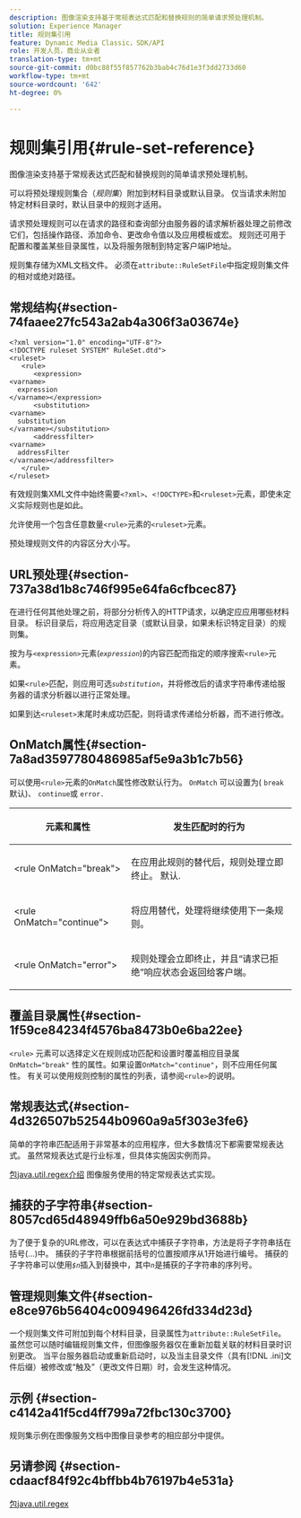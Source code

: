 ```yaml
---
description: 图像渲染支持基于常规表达式匹配和替换规则的简单请求预处理机制。
solution: Experience Manager
title: 规则集引用
feature: Dynamic Media Classic，SDK/API
role: 开发人员，商业从业者
translation-type: tm+mt
source-git-commit: d0bc88f55f857762b3bab4c76d1e3f3dd2733d60
workflow-type: tm+mt
source-wordcount: '642'
ht-degree: 0%

---
```



# 规则集引用{#rule-set-reference}

图像渲染支持基于常规表达式匹配和替换规则的简单请求预处理机制。

<!--<a id="section_F44601A65CE1451EAD0A449C66B773CC"></a>-->

可以将预处理规则集合（*规则集*）附加到材料目录或默认目录。 仅当请求未附加特定材料目录时，默认目录中的规则才适用。

请求预处理规则可以在请求的路径和查询部分由服务器的请求解析器处理之前修改它们，包括操作路径、添加命令、更改命令值以及应用模板或宏。 规则还可用于配置和覆盖某些目录属性，以及将服务限制到特定客户端IP地址。

规则集存储为XML文档文件。 必须在`attribute::RuleSetFile`中指定规则集文件的相对或绝对路径。

## 常规结构{#section-74faaee27fc543a2ab4a306f3a03674e}

```
<?xml version="1.0" encoding="UTF-8"?>
<!DOCTYPE ruleset SYSTEM" RuleSet.dtd">
<ruleset>
   <rule>
      <expression>
<varname>
  expression
</varname></expression>
      <substitution>
<varname>
  substitution
</varname></substitution>
      <addressfilter>
<varname>
  addressFilter
</varname></addressfilter>
   </rule>
</ruleset>
```

有效规则集XML文件中始终需要`<?xml>`、`<!DOCTYPE>`和`<ruleset>`元素，即使未定义实际规则也是如此。

允许使用一个包含任意数量`<rule>`元素的`<ruleset>`元素。

预处理规则文件的内容区分大小写。

## URL预处理{#section-737a38d1b8c746f995e64fa6cfbcec87}

在进行任何其他处理之前，将部分分析传入的HTTP请求，以确定应应用哪些材料目录。 标识目录后，将应用选定目录（或默认目录，如果未标识特定目录）的规则集。

按为与`<expression>`元素(*`expression`*)的内容匹配而指定的顺序搜索`<rule>`元素。

如果`<rule>`匹配，则应用可选&#x200B;*`substitution`*，并将修改后的请求字符串传递给服务器的请求分析器以进行正常处理。

如果到达`<ruleset>`末尾时未成功匹配，则将请求传递给分析器，而不进行修改。

## OnMatch属性{#section-7a8ad3597780486985af5e9a3b1c7b56}

可以使用`<rule>`元素的`OnMatch`属性修改默认行为。 `OnMatch` 可以设置为( `break` 默认)、 `continue`或  `error.`

<table id="table_4CABF55B33854A128D5F326B31C6C397"> 
 <thead> 
  <tr> 
   <th colname="col1" class="entry"> <p>元素和属性 </p> </th> 
   <th colname="col2" class="entry"> <p>发生匹配时的行为 </p> </th> 
  </tr> 
 </thead>
 <tbody> 
  <tr> 
   <td colname="col1"> <p><span class="codeph"> &lt;rule OnMatch="break"&gt;</span> </p> </td> 
   <td colname="col2"> <p>在应用此规则的替代后，规则处理立即终止。 默认. </p> </td> 
  </tr> 
  <tr> 
   <td colname="col1"> <p><span class="codeph"> &lt;rule OnMatch="continue"&gt;</span> </p> </td> 
   <td colname="col2"> <p>将应用替代，处理将继续使用下一条规则。 </p> </td> 
  </tr> 
  <tr> 
   <td colname="col1"> <p><span class="codeph"> &lt;rule OnMatch="error"&gt;</span> </p> </td> 
   <td colname="col2"> <p>规则处理会立即终止，并且“请求已拒绝”响应状态会返回给客户端。 </p> </td> 
  </tr> 
 </tbody> 
</table>

## 覆盖目录属性{#section-1f59ce84234f4576ba8473b0e6ba22ee}

`<rule>` 元素可以选择定义在规则成功匹配和设置时覆盖相应目录属 `OnMatch="break"` 性的属性。如果设置`OnMatch="continue"`，则不应用任何属性。 有关可以使用规则控制的属性的列表，请参阅`<rule>`的说明。

## 常规表达式{#section-4d326507b52544b0960a9a5f303e3fe6}

简单的字符串匹配适用于非常基本的应用程序，但大多数情况下都需要常规表达式。 虽然常规表达式是行业标准，但具体实施因实例而异。

[包java.util.regex介绍](https://www2.cs.duke.edu/csed/java/jdk1.4.2/docs/api/) 图像服务使用的特定常规表达式实现。

## 捕获的子字符串{#section-8057cd65d48949ffb6a50e929bd3688b}

为了便于复杂的URL修改，可以在表达式中捕获子字符串，方法是将子字符串括在括号(...)中。 捕获的子字符串根据前括号的位置按顺序从1开始进行编号。 捕获的子字符串可以使用&#x200B;*`$n`*&#x200B;插入到替换中，其中&#x200B;*`n`*&#x200B;是捕获的子字符串的序列号。

## 管理规则集文件{#section-e8ce976b56404c009496426fd334d23d}

一个规则集文件可附加到每个材料目录，目录属性为`attribute::RuleSetFile`。 虽然您可以随时编辑规则集文件，但图像服务器仅在重新加载关联的材料目录时识别更改。 当平台服务器启动或重新启动时，以及当主目录文件（具有[!DNL .ini]文件后缀）被修改或“触及”（更改文件日期）时，会发生这种情况。

## 示例 {#section-c4142a41f5cd4ff799a72fbc130c3700}

规则集示例在图像服务文档中图像目录参考的相应部分中提供。

## 另请参阅 {#section-cdaacf84f92c4bffbb4b76197b4e531a}

[包java.util.regex](https://www2.cs.duke.edu/csed/java/jdk1.4.2/docs/api/)

